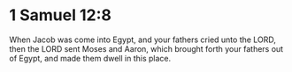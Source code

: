 # 1 Samuel 12:8

When Jacob was come into Egypt, and your fathers cried unto the LORD, then the LORD sent Moses and Aaron, which brought forth your fathers out of Egypt, and made them dwell in this place.